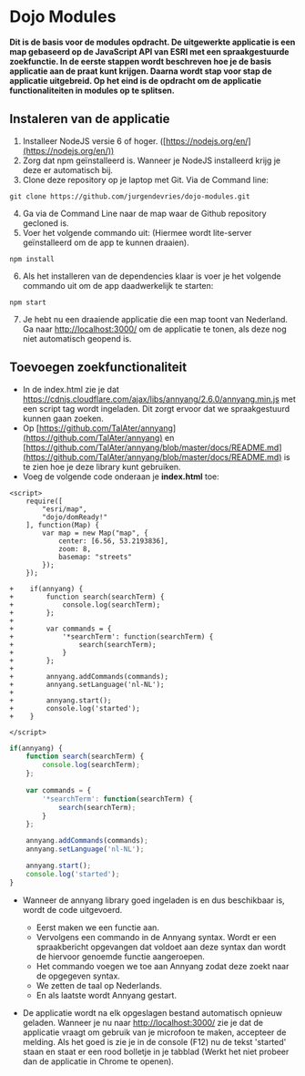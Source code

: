 # Dojo Modules
**Dit is de basis voor de modules opdracht. De uitgewerkte applicatie is een map gebaseerd op de JavaScript API van ESRI met een spraakgestuurde zoekfunctie. In de eerste stappen wordt beschreven hoe je de basis applicatie aan de praat kunt krijgen. Daarna wordt stap voor stap de applicatie uitgebreid. Op het eind is de opdracht om de applicatie functionaliteiten in modules op te splitsen.**

## Instaleren van de applicatie
1. Installeer NodeJS versie 6 of hoger. ([https://nodejs.org/en/](https://nodejs.org/en/))
2. Zorg dat npm geïnstalleerd is. Wanneer je NodeJS installeerd krijg je deze er automatisch bij.
3. Clone deze repository op je laptop met Git. Via de Command line:
```
git clone https://github.com/jurgendevries/dojo-modules.git 
```
4. Ga via de Command Line naar de map waar de Github repository gecloned is.
5. Voer het volgende commando uit: (Hiermee wordt lite-server geïnstalleerd om de app te kunnen draaien).
```
npm install
```
6. Als het installeren van de dependencies klaar is voer je het volgende commando uit om de app daadwerkelijk te starten:
```
npm start
```
7. Je hebt nu een draaiende applicatie die een map toont van Nederland. Ga naar [http://localhost:3000/](http://localhost:3000/) om de applicatie te tonen, als deze nog niet automatisch geopend is.

## Toevoegen zoekfunctionaliteit
* In de index.html zie je dat https://cdnjs.cloudflare.com/ajax/libs/annyang/2.6.0/annyang.min.js met een script tag wordt ingeladen. Dit zorgt ervoor dat we spraakgestuurd kunnen gaan zoeken.
* Op [https://github.com/TalAter/annyang](https://github.com/TalAter/annyang) en [https://github.com/TalAter/annyang/blob/master/docs/README.md](https://github.com/TalAter/annyang/blob/master/docs/README.md) is te zien hoe je deze library kunt gebruiken.
* Voeg de volgende code onderaan je **index.html** toe:
```
<script>
    require([
        "esri/map",
        "dojo/domReady!"
    ], function(Map) {
        var map = new Map("map", {
            center: [6.56, 53.2193836],
            zoom: 8,
            basemap: "streets"
        });
    });

+    if(annyang) {
+        function search(searchTerm) {
+            console.log(searchTerm); 
+        };
+        
+        var commands = {
+            '*searchTerm': function(searchTerm) {
+                search(searchTerm);
+            }
+        };
+
+        annyang.addCommands(commands);
+        annyang.setLanguage('nl-NL');
+
+        annyang.start();
+        console.log('started');
+    }

</script>
```

```javascript
if(annyang) {
    function search(searchTerm) {
        console.log(searchTerm); 
    };
    
    var commands = {
        '*searchTerm': function(searchTerm) {
            search(searchTerm);
        }
    };

    annyang.addCommands(commands);
    annyang.setLanguage('nl-NL');

    annyang.start();
    console.log('started');
}
```
* Wanneer de annyang library goed ingeladen is en dus beschikbaar is, wordt de code uitgevoerd.
  * Eerst maken we een functie aan.
  * Vervolgens een commando in de Annyang syntax. Wordt er een spraakbericht opgevangen dat voldoet aan deze syntax dan wordt de hiervoor genoemde functie aangeroepen.
  * Het commando voegen we toe aan Annyang zodat deze zoekt naar de opgegeven syntax.
  * We zetten de taal op Nederlands.
  * En als laatste wordt Annyang gestart.

* De applicatie wordt na elk opgeslagen bestand automatisch opnieuw geladen. Wanneer je nu naar [http://localhost:3000/](http://localhost:3000/) zie je dat de applicatie vraagt om gebruik van je microfoon te maken, accepteer de melding. Als het goed is zie je in de console (F12) nu de tekst 'started' staan en staat er een rood bolletje in je tabblad (Werkt het niet probeer dan de applicatie in Chrome te openen).